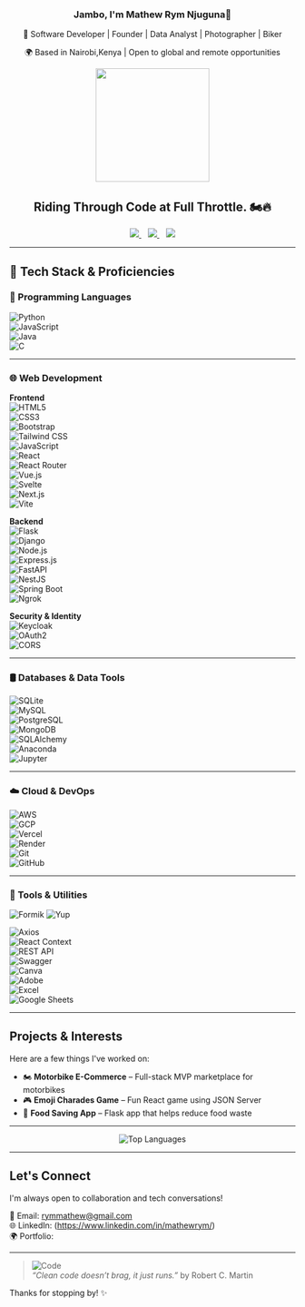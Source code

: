 
<h3 align="center">Jambo, I'm Mathew Rym Njuguna👋</h3>

<p align="center"> 
🎯 Software Developer | Founder | Data Analyst | Photographer | Biker
  </p>
<p align="center"> 
🌍 Based in Nairobi,Kenya | Open to global and remote opportunities
</p>


<p align="center">
  <img src="https://media.giphy.com/media/v1.Y2lkPWVjZjA1ZTQ3cDA4ZW81dThwdWtlcWhmZ3RhOHByd3RkMHdicjNqNmx5NGQ0cjE3byZlcD12MV9naWZzX3JlbGF0ZWQmY3Q9Zw/OYbOUgrQR85orq8O1f/giphy.gif" width="200" />
</p>


<h2 align="center"> Riding Through Code at Full Throttle. 🏍️🔥</h2>


<p align="center">
  <a href="mailto:rymmathew@gmail.com">
    <img src="https://img.shields.io/badge/Email-rymmathew@gmail.com-D14836?style=for-the-badge&logo=gmail&logoColor=white" />
  </a>
  &nbsp;&nbsp;
  <a href="https://www.linkedin.com/in/mathewrym/">
    <img src="https://img.shields.io/badge/LinkedIn-Mathew%20Rym-0077B5?style=for-the-badge&logo=linkedin&logoColor=white" />
  </a>
  &nbsp;&nbsp;
  <a href="YOUR_PORTFOLIO_LINK_HERE">
    <img src="https://img.shields.io/badge/Portfolio-Visit-blueviolet?style=for-the-badge&logo=google-chrome&logoColor=white" />
  </a>
</p>

---

## 🚀 Tech Stack & Proficiencies

### 🧠 Programming Languages  
![Python](https://img.shields.io/badge/-Python-3776AB?logo=python&logoColor=white)  
![JavaScript](https://img.shields.io/badge/-JavaScript-F7DF1E?logo=javascript&logoColor=black)  
![Java](https://img.shields.io/badge/-Java-007396?logo=java&logoColor=white)  
![C](https://img.shields.io/badge/-C-A8B9CC?logo=c&logoColor=white)

---

### 🌐 Web Development  

**Frontend**  
![HTML5](https://img.shields.io/badge/-HTML5-E34F26?logo=html5&logoColor=white)  
![CSS3](https://img.shields.io/badge/-CSS3-1572B6?logo=css3&logoColor=white)  
![Bootstrap](https://img.shields.io/badge/-Bootstrap-7952B3?logo=bootstrap&logoColor=white)  
![Tailwind CSS](https://img.shields.io/badge/-TailwindCSS-38B2AC?logo=tailwind-css&logoColor=white)  
![JavaScript](https://img.shields.io/badge/-JavaScript-F7DF1E?logo=javascript&logoColor=black)  
![React](https://img.shields.io/badge/-React-61DAFB?logo=react&logoColor=black)  
![React Router](https://img.shields.io/badge/-ReactRouter-CA4245?logo=reactrouter&logoColor=white)  
![Vue.js](https://img.shields.io/badge/-Vue.js-4FC08D?logo=vue.js&logoColor=white)  
![Svelte](https://img.shields.io/badge/-Svelte-FF3E00?logo=svelte&logoColor=white)  
![Next.js](https://img.shields.io/badge/-Next.js-000000?logo=next.js&logoColor=white)  
![Vite](https://img.shields.io/badge/-Vite-646CFF?logo=vite&logoColor=white)

**Backend**  
![Flask](https://img.shields.io/badge/-Flask-000000?logo=flask&logoColor=white)  
![Django](https://img.shields.io/badge/-Django-092E20?logo=django&logoColor=white)  
![Node.js](https://img.shields.io/badge/-Node.js-339933?logo=node.js&logoColor=white)  
![Express.js](https://img.shields.io/badge/-Express.js-000000?logo=express&logoColor=white)  
![FastAPI](https://img.shields.io/badge/-FastAPI-009688?logo=fastapi&logoColor=white)  
![NestJS](https://img.shields.io/badge/-NestJS-E0234E?logo=nestjs&logoColor=white)  
![Spring Boot](https://img.shields.io/badge/-Spring%20Boot-6DB33F?logo=spring-boot&logoColor=white)  
![Ngrok](https://img.shields.io/badge/-ngrok-1F1F1F?logo=ngrok&logoColor=white)

**Security & Identity**  
![Keycloak](https://img.shields.io/badge/-Keycloak-0075A8?logo=keycloak&logoColor=white)  
![OAuth2](https://img.shields.io/badge/-OAuth2-00ADEF?logo=oauth&logoColor=white)  
![CORS](https://img.shields.io/badge/-CORS-0033A0?style=flat&logo=airplayaudio&logoColor=white)

---

### 🛢️ Databases & Data Tools  
![SQLite](https://img.shields.io/badge/-SQLite-003B57?logo=sqlite&logoColor=white)  
![MySQL](https://img.shields.io/badge/-MySQL-4479A1?logo=mysql&logoColor=white)  
![PostgreSQL](https://img.shields.io/badge/-PostgreSQL-336791?logo=postgresql&logoColor=white)  
![MongoDB](https://img.shields.io/badge/-MongoDB-47A248?logo=mongodb&logoColor=white)  
![SQLAlchemy](https://img.shields.io/badge/-SQLAlchemy-CB2C2F?logo=python&logoColor=white)  
![Anaconda](https://img.shields.io/badge/-Anaconda-44A833?logo=anaconda&logoColor=white)  
![Jupyter](https://img.shields.io/badge/-Jupyter-F37626?logo=jupyter&logoColor=white)

---

### ☁️ Cloud & DevOps  
![AWS](https://img.shields.io/badge/-AWS-232F3E?logo=amazon-aws&logoColor=white)  
![GCP](https://img.shields.io/badge/-Google%20Cloud-4285F4?logo=google-cloud&logoColor=white)  
![Vercel](https://img.shields.io/badge/-Vercel-000000?logo=vercel&logoColor=white)  
![Render](https://img.shields.io/badge/-Render-46E3B7?logo=render&logoColor=black)  
![Git](https://img.shields.io/badge/-Git-F05032?logo=git&logoColor=white)  
![GitHub](https://img.shields.io/badge/-GitHub-181717?logo=github&logoColor=white)

---

### 🧰 Tools & Utilities  
![Formik](https://img.shields.io/badge/-Formik-3D4E5E?logo=formik&logoColor=white)  ![Yup](https://img.shields.io/badge/-Yup-0C7CD5?logo=dependabot&logoColor=white) 
 
![Axios](https://img.shields.io/badge/-Axios-5A29E4?logo=axios&logoColor=white)  
![React Context](https://img.shields.io/badge/-React_Context-61DAFB?logo=react&logoColor=black)  
![REST API](https://img.shields.io/badge/-REST%20API-02569B?logo=openapiinitiative&logoColor=white)  
![Swagger](https://img.shields.io/badge/-Swagger-85EA2D?logo=swagger&logoColor=black)  
![Canva](https://img.shields.io/badge/-Canva-00C4CC?logo=canva&logoColor=white)  
![Adobe](https://img.shields.io/badge/-Adobe-FF0000?logo=adobe&logoColor=white)  
![Excel](https://img.shields.io/badge/-Excel-217346?logo=microsoft-excel&logoColor=white)  
![Google Sheets](https://img.shields.io/badge/-Google%20Sheets-34A853?logo=google-sheets&logoColor=white)



---

##  Projects & Interests

Here are a few things I've worked on:
 
- 🏍️ **Motorbike E-Commerce** – Full-stack MVP marketplace for motorbikes  
- 🎮 **Emoji Charades Game** – Fun React game using JSON Server  
- 🍲 **Food Saving App** – Flask app that helps reduce food waste  


---


<p align="center">
  <img src="https://github-readme-stats.vercel.app/api/top-langs/?username=Mathew-Rym&layout=compact&theme=github_dark" alt="Top Languages" />
</p>

---

##  Let's Connect

I'm always open to collaboration and tech conversations!

📧 Email: [rymmathew@gmail.com](mailto:rymmathew@gmail.com)  
🌐 LinkedIn: (https://www.linkedin.com/in/mathewrym/)  
🌍 Portfolio:


---

> ![Code](https://img.shields.io/badge/-Code%20Wisdom-4CAF50?style=flat-square&logo=markdown)  
> *“Clean code doesn’t brag, it just runs.”*  by  Robert C. Martin


Thanks for stopping by! ✨


<!--
**Mathew-Rym/Mathew-Rym** is a ✨ _special_ ✨ repository because its `README.md` (this file) appears on your GitHub profile.

Here are some ideas to get you started:

- 🔭 I’m currently working on ...
- 🌱 I’m currently learning ...
- 👯 I’m looking to collaborate on ...
- 🤔 I’m looking for help with ...
- 💬 Ask me about ...
- 📫 How to reach me: ...
- 😄 Pronouns: ...
- ⚡ Fun fact: ...
-->
